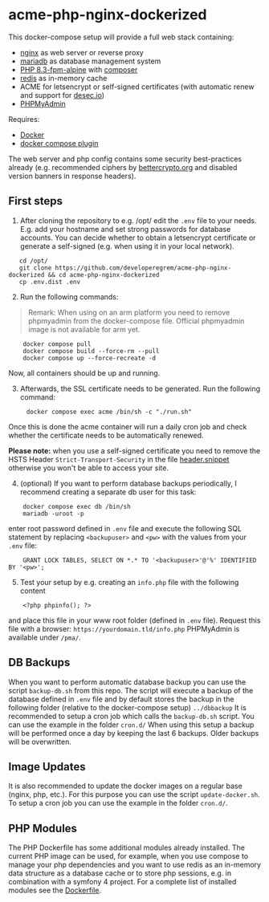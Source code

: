 
# acme-php-nginx-dockerized
This docker-compose setup will provide a full web stack containing:

 - [nginx](https://hub.docker.com/_/nginx/) as web server or reverse proxy
 - [mariadb](https://hub.docker.com/_/mariadb) as database management system
 - [PHP 8.3-fpm-alpine](https://hub.docker.com/_/php/) with [composer](https://hub.docker.com/_/composer)
 - [redis](https://hub.docker.com/_/redis) as in-memory cache
 - ACME for letsencrypt or self-signed certificates (with automatic renew and support for [desec.io](https://desec.io/))
 - [PHPMyAdmin](https://hub.docker.com/r/phpmyadmin/phpmyadmin)

 Requires:
  - [Docker](https://docs.docker.com/engine/install/)
  - [docker compose plugin](https://docs.docker.com/compose/install/linux/)
 
The web server and php config contains some security best-practices already (e.g. recommended ciphers by [bettercrypto.org](https://bettercrypto.org/#_nginx) and disabled version banners in response headers).

## First steps

 1. After cloning the repository to e.g. /opt/ edit the `.env` file to your needs. E.g. add your hostname and set strong passwords for database accounts. You can decide whether to obtain a letsencrypt certificate or generate a self-signed (e.g. when using it in your local network).
 ```
    cd /opt/
    git clone https://github.com/developeregrem/acme-php-nginx-dockerized && cd acme-php-nginx-dockerized
    cp .env.dist .env  
```
 2. Run the following commands:
 > Remark: When using on an arm platform you need to remove phpmyadmin from the docker-compose file. Official phpmyadmin image is not available for arm yet.
```
    docker compose pull
    docker compose build --force-rm --pull
    docker compose up --force-recreate -d  
```
Now, all containers should be up and running.

 3. Afterwards, the SSL certificate needs to be generated. Run the following command:
```
     docker compose exec acme /bin/sh -c "./run.sh"
```
Once this is done the acme container will run a daily cron job and check whether the certificate needs to be automatically renewed.
 
 **Please note:** when you use a self-signed certificate you need to remove the HSTS Header `Strict-Transport-Security` in the file [header.snippet](https://github.com/developeregrem/acme-php-nginx-dockerized/blob/master/conf/nginx/snippets/header.snippet) otherwise you won't be able to access your site.
 
 4. (optional) If you want to perform database backups periodically, I recommend creating a separate db user for this task:
```
    docker compose exec db /bin/sh
    mariadb -uroot -p
```
 enter root password defined in `.env` file and execute the following SQL statement by replacing `<backupuser>` and `<pw>` with the values from your `.env` file:
 
```
    GRANT LOCK TABLES, SELECT ON *.* TO '<backupuser>'@'%' IDENTIFIED BY '<pw>';
```
 
 5. Test your setup by e.g. creating an `info.php` file with the following content
 
```
    <?php phpinfo(); ?>
```

 and place this file in your www root folder (defined in `.env` file).
 Request this file with a browser: `https://yourdomain.tld/info.php`
 PHPMyAdmin is available under `/pma/`.
 
## DB Backups
 When you want to perform automatic database backup you can use the script `backup-db.sh` from this repo.
 The script will execute a backup of the database defined in `.env` file and by default stores the backup in the following folder (relative to the docker-compose setup)
 `../dbbackup`
 It is recommended to setup a cron job which calls the `backup-db.sh` script. You can use the example in the folder `cron.d/`
 When using this setup a backup will be performed once a day by keeping the last 6 backups. Older backups will be overwritten.
 
## Image Updates
It is also recommended to update the docker images on a regular base (nginx, php, etc.). For this purpose you can use the script `update-docker.sh`. To setup a cron job you can use the example in the folder `cron.d/`.

## PHP Modules
The PHP Dockerfile has some additional modules already installed. The current PHP image can be used, for example, when you use compose to manage your php dependencies and you want to use redis as an in-memory data structure as a database cache or to store php sessions, e.g. in combination with a symfony 4 project.
For a complete list of installed modules see the [Dockerfile](https://github.com/developeregrem/acme-php-nginx-dockerized/blob/master/Dockerfiles/php8fpm/Dockerfile).
